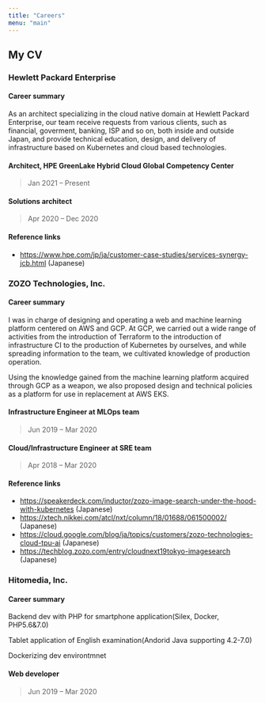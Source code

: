 ```yaml
---
title: "Careers"
menu: "main"
---
```


## My CV

### Hewlett Packard Enterprise

#### Career summary

As an architect specializing in the cloud native domain at Hewlett Packard Enterprise, our team receive requests from various clients, such as financial, goverment, banking, ISP and so on, both inside and outside Japan, and provide technical education, design, and delivery of infrastructure based on Kubernetes and cloud based technologies.

#### Architect, HPE GreenLake Hybrid Cloud Global Competency Center
> Jan 2021 – Present

#### Solutions architect
> Apr 2020 – Dec 2020

#### Reference links

- https://www.hpe.com/jp/ja/customer-case-studies/services-synergy-jcb.html (Japanese)

### ZOZO Technologies, Inc.

#### Career summary

I was in charge of designing and operating a web and machine learning platform centered on AWS and GCP. At GCP, we carried out a wide range of activities from the introduction of Terraform to the introduction of infrastructure CI to the production of Kubernetes by ourselves, and while spreading information to the team, we cultivated knowledge of production operation.

Using the knowledge gained from the machine learning platform acquired through GCP as a weapon, we also proposed design and technical policies as a platform for use in replacement at AWS EKS.

#### Infrastructure Engineer at MLOps team
> Jun 2019 – Mar 2020

#### Cloud/Infrastructure Engineer at SRE team
> Apr 2018 – Mar 2020

#### Reference links

- https://speakerdeck.com/inductor/zozo-image-search-under-the-hood-with-kubernetes (Japanese)
- https://xtech.nikkei.com/atcl/nxt/column/18/01688/061500002/ (Japanese)
- https://cloud.google.com/blog/ja/topics/customers/zozo-technologies-cloud-tpu-ai (Japanese)
- https://techblog.zozo.com/entry/cloudnext19tokyo-imagesearch (Japanese)

### Hitomedia, Inc.

#### Career summary

Backend dev with PHP for smartphone application(Silex, Docker, PHP5.6&7.0)

Tablet application of English examination(Andorid Java supporting 4.2-7.0)

Dockerizing dev environtmnet

#### Web developer
> Jun 2019 – Mar 2020
